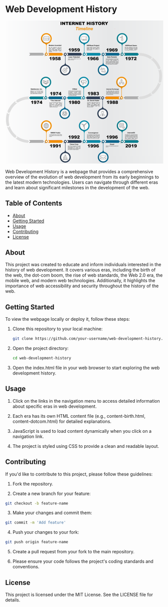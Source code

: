 # Web Development History

![Web Development History](screenshot.png)

Web Development History is a webpage that provides a comprehensive overview of the evolution of web development from its early beginnings to the latest modern technologies. Users can navigate through different eras and learn about significant milestones in the development of the web.

## Table of Contents

- [About](#about)
- [Getting Started](#getting-started)
- [Usage](#usage)
- [Contributing](#contributing)
- [License](#license)

## About

This project was created to educate and inform individuals interested in the history of web development. It covers various eras, including the birth of the web, the dot-com boom, the rise of web standards, the Web 2.0 era, the mobile web, and modern web technologies. Additionally, it highlights the importance of web accessibility and security throughout the history of the web.

## Getting Started

To view the webpage locally or deploy it, follow these steps:

1. Clone this repository to your local machine:

   ```bash
   git clone https://github.com/your-username/web-development-history.git

   ```

2. Open the project directory:

   ```bash
   cd web-development-history

   ```

3. Open the index.html file in your web browser to start exploring the web development history.

## Usage

1. Click on the links in the navigation menu to access detailed information about specific eras in web development.

2. Each era has its own HTML content file (e.g., content-birth.html, content-dotcom.html) for detailed explanations.

3. JavaScript is used to load content dynamically when you click on a navigation link.

4. The project is styled using CSS to provide a clean and readable layout.

## Contributing

If you'd like to contribute to this project, please follow these guidelines:

1. Fork the repository.

2. Create a new branch for your feature:

```bash
git checkout -b feature-name
```

3. Make your changes and commit them:

```bash
git commit -m 'Add feature'
```

4. Push your changes to your fork:

```bash
git push origin feature-name
```

5. Create a pull request from your fork to the main repository.

6. Please ensure your code follows the project's coding standards and conventions.

## License

This project is licensed under the MIT License. See the LICENSE file for details.
